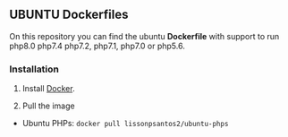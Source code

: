 ## UBUNTU Dockerfiles

On this repository you can find the ubuntu **Dockerfile** with support to run php8.0 php7.4 php7.2, php7.1, php7.0 or php5.6.

### Installation

1. Install [Docker](https://www.docker.com/).

2. Pull the image
  * Ubuntu PHPs: `docker pull lissonpsantos2/ubuntu-phps`
